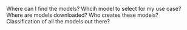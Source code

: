 Where can I find the models?
Whcih model to select for my use case?
Where are models downloaded?
Who creates these models?    
Classification of all the models out there?